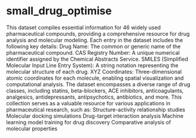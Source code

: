 # small_drug_optimise
This dataset compiles essential information for 46 widely used pharmaceutical compounds, providing a comprehensive resource for drug analysis and molecular modeling. Each entry in the dataset includes the following key details:
Drug Name: The common or generic name of the pharmaceutical compound.
CAS Registry Number: A unique numerical identifier assigned by the Chemical Abstracts Service.
SMILES (Simplified Molecular Input Line Entry System): A string notation representing the molecular structure of each drug.
XYZ Coordinates: Three-dimensional atomic coordinates for each molecule, enabling spatial visualization and computational analysis.
The dataset encompasses a diverse range of drug classes, including statins, beta-blockers, ACE inhibitors, anticoagulants, analgesics, antidepressants, antipsychotics, antibiotics, and more. This collection serves as a valuable resource for various applications in pharmaceutical research, such as:
Structure-activity relationship studies
Molecular docking simulations
Drug-target interaction analysis
Machine learning model training for drug discovery
Comparative analysis of molecular properties

